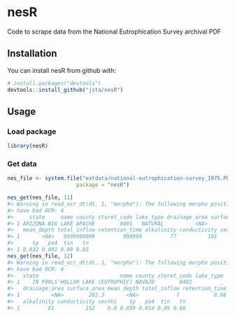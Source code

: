 
<!-- README.md is generated from README.Rmd. Please edit that file -->
nesR
====

Code to scrape data from the National Eutrophication Survey archival PDF

Installation
------------

You can install nesR from github with:

``` r
# install.packages("devtools")
devtools::install_github("jsta/nesR")
```

Usage
-----

### Load package

``` r
library(nesR)
```

### Get data

``` r
nes_file <- system.file("extdata/national-eutrophication-survey_1975.PDF",
                      package = "nesR")

nes_get(nes_file, 11)
#> Warning in read_ocr_dt(dt, 1, "morpho"): The following morpho positions may
#> have bad OCR: 4
#>     state     name county storet_code lake_type drainage_area surface_area
#> 1 ARIZONA BIG LAKE APACHE        0401   NATURAL          <NA>         1.04
#>   mean_depth total_inflow retention_time alkalinity conductivity sechhi
#> 1       <NA>   9999909099         990999         77          101    2.9
#>      tp   po4  tin   tn
#> 1 0.032 0.001 0.09 0.82
nes_get(nes_file, 12)
#> Warning in read_ocr_dt(dt, 1, "morpho"): The following morpho positions may
#> have bad OCR: 4
#>   state                          name county storet_code lake_type
#> 1    IN FOOLS'HOLLOH LAKE (EUTROPHIC) NAVAJO        0402         _
#>   drainage_area surface_area mean_depth total_inflow retention_time
#> 1          <NA>        282.3       <NA>            7           0.08
#>   alkalinity conductivity sechhi    tp   po4  tin   tn
#> 1         81          152    0.8 0.059 0.014 0.09 0.66
```
